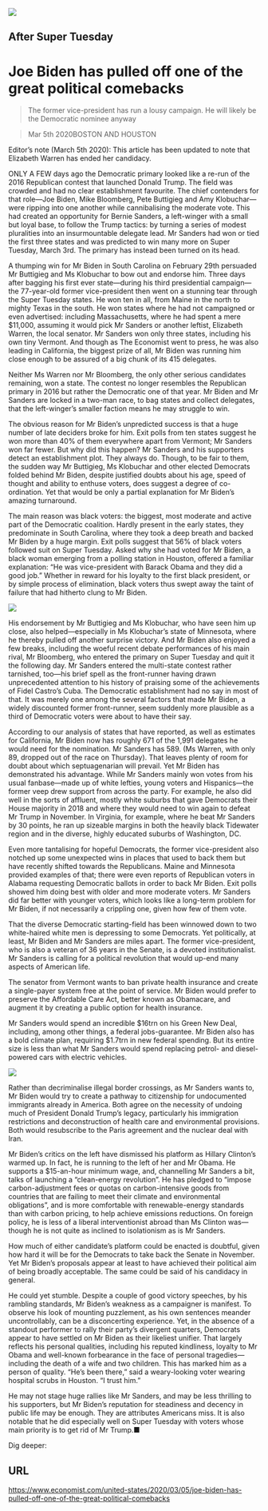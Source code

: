 ![](./images/20200307_USP001_0.jpg)

## After Super Tuesday

# Joe Biden has pulled off one of the great political comebacks

> The former vice-president has run a lousy campaign. He will likely be the Democratic nominee anyway

> Mar 5th 2020BOSTON AND HOUSTON

Editor’s note (March 5th 2020): This article has been updated to note that Elizabeth Warren has ended her candidacy.

ONLY A FEW days ago the Democratic primary looked like a re-run of the 2016 Republican contest that launched Donald Trump. The field was crowded and had no clear establishment favourite. The chief contenders for that role—Joe Biden, Mike Bloomberg, Pete Buttigieg and Amy Klobuchar—were ripping into one another while cannibalising the moderate vote. This had created an opportunity for Bernie Sanders, a left-winger with a small but loyal base, to follow the Trump tactics: by turning a series of modest pluralities into an insurmountable delegate lead. Mr Sanders had won or tied the first three states and was predicted to win many more on Super Tuesday, March 3rd. The primary has instead been turned on its head.

A thumping win for Mr Biden in South Carolina on February 29th persuaded Mr Buttigieg and Ms Klobuchar to bow out and endorse him. Three days after bagging his first ever state—during his third presidential campaign—the 77-year-old former vice-president then went on a stunning tear through the Super Tuesday states. He won ten in all, from Maine in the north to mighty Texas in the south. He won states where he had not campaigned or even advertised: including Massachusetts, where he had spent a mere $11,000, assuming it would pick Mr Sanders or another leftist, Elizabeth Warren, the local senator. Mr Sanders won only three states, including his own tiny Vermont. And though as The Economist went to press, he was also leading in California, the biggest prize of all, Mr Biden was running him close enough to be assured of a big chunk of its 415 delegates.

Neither Ms Warren nor Mr Bloomberg, the only other serious candidates remaining, won a state. The contest no longer resembles the Republican primary in 2016 but rather the Democratic one of that year. Mr Biden and Mr Sanders are locked in a two-man race, to bag states and collect delegates, that the left-winger’s smaller faction means he may struggle to win. 

The obvious reason for Mr Biden’s unpredicted success is that a huge number of late deciders broke for him. Exit polls from ten states suggest he won more than 40% of them everywhere apart from Vermont; Mr Sanders won far fewer. But why did this happen? Mr Sanders and his supporters detect an establishment plot. They always do. Though, to be fair to them, the sudden way Mr Buttigieg, Ms Klobuchar and other elected Democrats folded behind Mr Biden, despite justified doubts about his age, speed of thought and ability to enthuse voters, does suggest a degree of co-ordination. Yet that would be only a partial explanation for Mr Biden’s amazing turnaround.

The main reason was black voters: the biggest, most moderate and active part of the Democratic coalition. Hardly present in the early states, they predominate in South Carolina, where they took a deep breath and backed Mr Biden by a huge margin. Exit polls suggest that 56% of black voters followed suit on Super Tuesday. Asked why she had voted for Mr Biden, a black woman emerging from a polling station in Houston, offered a familiar explanation: “He was vice-president with Barack Obama and they did a good job.” Whether in reward for his loyalty to the first black president, or by simple process of elimination, black voters thus swept away the taint of failure that had hitherto clung to Mr Biden.



![](./images/20200307_USC989.png)

His endorsement by Mr Buttigieg and Ms Klobuchar, who have seen him up close, also helped—especially in Ms Klobuchar’s state of Minnesota, where he thereby pulled off another surprise victory. And Mr Biden also enjoyed a few breaks, including the woeful recent debate performances of his main rival, Mr Bloomberg, who entered the primary on Super Tuesday and quit it the following day. Mr Sanders entered the multi-state contest rather tarnished, too—his brief spell as the front-runner having drawn unprecedented attention to his history of praising some of the achievements of Fidel Castro’s Cuba. The Democratic establishment had no say in most of that. It was merely one among the several factors that made Mr Biden, a widely discounted former front-runner, seem suddenly more plausible as a third of Democratic voters were about to have their say.

According to our analysis of states that have reported, as well as estimates for California, Mr Biden now has roughly 671 of the 1,991 delegates he would need for the nomination. Mr Sanders has 589. (Ms Warren, with only 89, dropped out of the race on Thursday). That leaves plenty of room for doubt about which septuagenarian will prevail. Yet Mr Biden has demonstrated his advantage. While Mr Sanders mainly won votes from his usual fanbase—made up of white lefties, young voters and Hispanics—the former veep drew support from across the party. For example, he also did well in the sorts of affluent, mostly white suburbs that gave Democrats their House majority in 2018 and where they would need to win again to defeat Mr Trump in November. In Virginia, for example, where he beat Mr Sanders by 30 points, he ran up sizeable margins in both the heavily black Tidewater region and in the diverse, highly educated suburbs of Washington, DC.

Even more tantalising for hopeful Democrats, the former vice-president also notched up some unexpected wins in places that used to back them but have recently shifted towards the Republicans. Maine and Minnesota provided examples of that; there were even reports of Republican voters in Alabama requesting Democratic ballots in order to back Mr Biden. Exit polls showed him doing best with older and more moderate voters. Mr Sanders did far better with younger voters, which looks like a long-term problem for Mr Biden, if not necessarily a crippling one, given how few of them vote.

That the diverse Democratic starting-field has been winnowed down to two white-haired white men is depressing to some Democrats. Yet politically, at least, Mr Biden and Mr Sanders are miles apart. The former vice-president, who is also a veteran of 36 years in the Senate, is a devoted institutionalist. Mr Sanders is calling for a political revolution that would up-end many aspects of American life.

The senator from Vermont wants to ban private health insurance and create a single-payer system free at the point of service. Mr Biden would prefer to preserve the Affordable Care Act, better known as Obamacare, and augment it by creating a public option for health insurance.

Mr Sanders would spend an incredible $16trn on his Green New Deal, including, among other things, a federal jobs-guarantee. Mr Biden also has a bold climate plan, requiring $1.7trn in new federal spending. But its entire size is less than what Mr Sanders would spend replacing petrol- and diesel-powered cars with electric vehicles.



![](./images/20200307_USP005_0.jpg)

Rather than decriminalise illegal border crossings, as Mr Sanders wants to, Mr Biden would try to create a pathway to citizenship for undocumented immigrants already in America. Both agree on the necessity of undoing much of President Donald Trump’s legacy, particularly his immigration restrictions and deconstruction of health care and environmental provisions. Both would resubscribe to the Paris agreement and the nuclear deal with Iran.

Mr Biden’s critics on the left have dismissed his platform as Hillary Clinton’s warmed up. In fact, he is running to the left of her and Mr Obama. He supports a $15-an-hour minimum wage, and, channelling Mr Sanders a bit, talks of launching a “clean-energy revolution”. He has pledged to “impose carbon-adjustment fees or quotas on carbon-intensive goods from countries that are failing to meet their climate and environmental obligations”, and is more comfortable with renewable-energy standards than with carbon pricing, to help achieve emissions reductions. On foreign policy, he is less of a liberal interventionist abroad than Ms Clinton was—though he is not quite as inclined to isolationism as is Mr Sanders.

How much of either candidate’s platform could be enacted is doubtful, given how hard it will be for the Democrats to take back the Senate in November. Yet Mr Biden’s proposals appear at least to have achieved their political aim of being broadly acceptable. The same could be said of his candidacy in general.

He could yet stumble. Despite a couple of good victory speeches, by his rambling standards, Mr Biden’s weakness as a campaigner is manifest. To observe his look of mounting puzzlement, as his own sentences meander uncontrollably, can be a disconcerting experience. Yet, in the absence of a standout performer to rally their party’s divergent quarters, Democrats appear to have settled on Mr Biden as their likeliest unifier. That largely reflects his personal qualities, including his reputed kindliness, loyalty to Mr Obama and well-known forbearance in the face of personal tragedies—including the death of a wife and two children. This has marked him as a person of quality. “He’s been there,” said a weary-looking voter wearing hospital scrubs in Houston. “I trust him.”

He may not stage huge rallies like Mr Sanders, and may be less thrilling to his supporters, but Mr Biden’s reputation for steadiness and decency in public life may be enough. They are attributes Americans miss. It is also notable that he did especially well on Super Tuesday with voters whose main priority is to get rid of Mr Trump.■

Dig deeper:

## URL

https://www.economist.com/united-states/2020/03/05/joe-biden-has-pulled-off-one-of-the-great-political-comebacks
